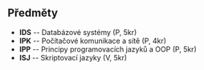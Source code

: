 ## Předměty

- **IDS** -- Databázové systémy (P, 5kr)
- **IPK** -- Počítačové komunikace a sítě (P, 4kr)
- **IPP** -- Principy programovacích jazyků a OOP (P, 5kr)
- **ISJ** -- Skriptovací jazyky (V, 5kr)
